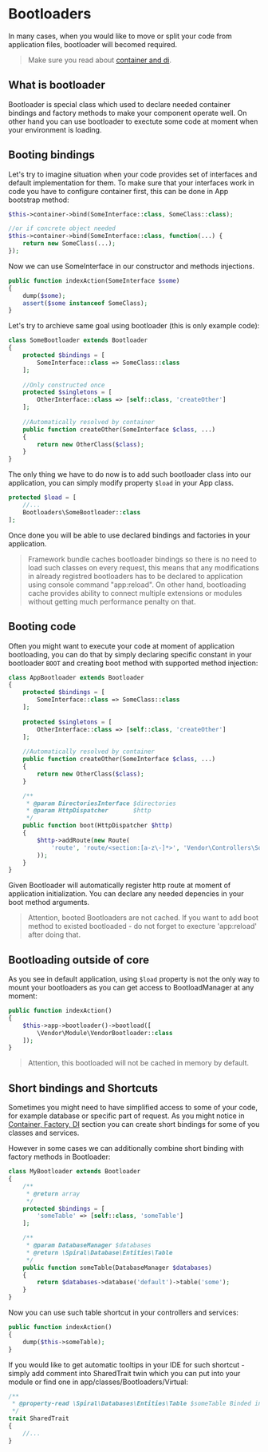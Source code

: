 # Bootloaders
In many cases, when you would like to move or split your code from application files, bootloader will becomed required.

> Make sure you read about [container and di](/framework/container.md).

## What is bootloader
Bootloader is special class which used to declare needed container bindings and factory methods to make your component operate well. On other hand you can use bootloader to exectute some code at moment when your environment is loading.

## Booting bindings
Let's try to imagine situation when your code provides set of interfaces and default implementation for them. To make sure that your interfaces work in code you have to configure container first, this can be done in App bootstrap method:

```php
$this->container->bind(SomeInterface::class, SomeClass::class);

//or if concrete object needed
$this->container->bind(SomeInterface::class, function(...) {
    return new SomeClass(...);
});
```

Now we can use SomeInterface in our constructor and methods injections.

```php
public function indexAction(SomeInterface $some)
{
    dump($some);
    assert($some instanceof SomeClass);
}
```

Let's try to archieve same goal using bootloader (this is only example code):

```php
class SomeBootloader extends Bootloader
{
    protected $bindings = [
        SomeInterface::class => SomeClass::class
    ];
    
    //Only constructed once
    protected $singletons = [
        OtherInterface::class => [self::class, 'createOther']
    ];
    
    //Automatically resolved by container
    public function createOther(SomeInterface $class, ...)
    {
        return new OtherClass($class);
    }
}
```

The only thing we have to do now is to add such bootloader class into our application, you can simply modify property `$load` in your App class.

```php
protected $load = [
    //...
    Bootloaders\SomeBootloader::class
];
```

Once done you will be able to use declared bindings and factories in your application. 

> Framework bundle caches bootloader bindings so there is no need to load such classes on every request, this means that any modifications in already registred bootloaders has to be declared to application using console command "app:reload". On other 
hand, bootloading cache provides ability to connect multiple extensions or modules without getting much performance penalty on that.

## Booting code
Often you might want to execute your code at moment of application bootloading, you can do that by simply declaring specific constant in your bootloader `BOOT` and creating boot method with supported method injection:

```php
class AppBootloader extends Bootloader 
{
    protected $bindings = [
        SomeInterface::class => SomeClass::class
    ];
    
    protected $singletons = [
        OtherInterface::class => [self::class, 'createOther']
    ];
    
    //Automatically resolved by container
    public function createOther(SomeInterface $class, ...)
    {
        return new OtherClass($class);
    }

    /**
     * @param DirectoriesInterface $directories
     * @param HttpDispatcher       $http
     */
    public function boot(HttpDispatcher $http)
    {
        $http->addRoute(new Route(
            'route', 'route/<section:[a-z\-]*>', 'Vendor\Controllers\SomeController::action'
        ));
    }
}
```

Given Bootloader will automatically register http route at moment of application initialization. You can declare any needed depencies in your boot method arguments.

> Attention, booted Bootloaders are not cached. If you want to add boot method to existed bootloaded - do not forget to execture 'app:reload' after doing that.

## Bootloading outside of core
As you see in default application, using `$load` property is not the only way to mount your bootloaders as you can get access to BootloadManager at any moment:

```php
public function indexAction()
{
    $this->app->bootloader()->bootload([
        \Vendor\Module\VendorBootloader::class
    ]);
}
```

> Attention, this bootloaded will not be cached in memory by default.

## Short bindings and Shortcuts
Sometimes you might need to have simplified access to some of your code, for example database or specific part of request. As you might notice in [Container, Factory, DI](/framework/cotainer.md) section you can create short bindings for some of you classes and services.

However in some cases we can additionally combine short binding with factory methods in Bootloader:

```php
class MyBootloader extends Bootloader
{
    /**
     * @return array
     */
    protected $bindings = [
        'someTable' => [self::class, 'someTable']
    ];

    /**
     * @param DatabaseManager $databases
     * @return \Spiral\Database\Entities\Table
     */
    public function someTable(DatabaseManager $databases)
    {
        return $databases->database('default')->table('some');
    }
}
```

Now you can use such table shortcut in your controllers and services:

```php
public function indexAction()
{
    dump($this->someTable);
}
```

If you would like to get automatic tooltips in your IDE for such shortcut - simply add comment into SharedTrait twin which you can put into your module or find one in app/classes/Bootloaders/Virtual:

```php
/**
 * @property-read \Spiral\Databases\Entities\Table $someTable Binded in MyBootloader
 */
trait SharedTrait 
{
    //...
}
```
